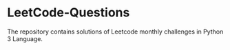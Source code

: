 # LeetCode-Questions

The repository contains solutions of Leetcode monthly challenges in Python 3 Language.
